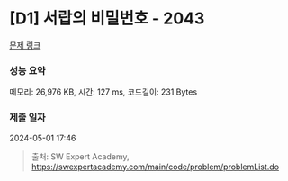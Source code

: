 # [D1] 서랍의 비밀번호 - 2043 

[문제 링크](https://swexpertacademy.com/main/code/problem/problemDetail.do?contestProbId=AV5QJ_8KAx8DFAUq) 

### 성능 요약

메모리: 26,976 KB, 시간: 127 ms, 코드길이: 231 Bytes

### 제출 일자

2024-05-01 17:46



> 출처: SW Expert Academy, https://swexpertacademy.com/main/code/problem/problemList.do